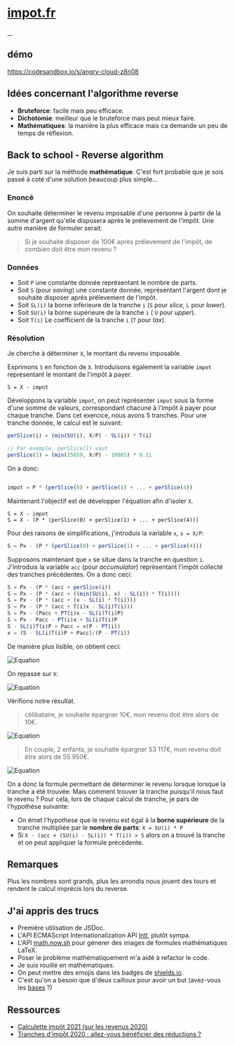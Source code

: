 # [impot.fr](https://github.com/Grafikart/Challenges/tree/master/JS/2-Impot.fr)

<a href="https://www.economie.gouv.fr/particuliers/tranches-imposition-impot-revenu#etapescalculir">
    <img src="https://img.shields.io/badge/economie-🇫🇷gouv.fr-blue.svg" alt=""/>
</a>
<a href="https://github.com/Grafikart/Challenges/tree/master/JS/2-Impot.fr">
    <img src="https://img.shields.io/badge/challenge-🦝 grafikart-blue.svg?logo=github" alt=""/>
</a>
<a href="https://www.youtube.com/watch?v=cX-5J_cy8TM">
    <img src="https://img.shields.io/badge/youtube-video-red.svg?logo=youtube" alt=""/>
</a>
<a href="https://codesandbox.io/s/angry-cloud-z8n08">
    <img src="https://img.shields.io/badge/demo-codesandbox-black.svg?black=codesandbox" alt=""/>
</a>


## démo 
https://codesandbox.io/s/angry-cloud-z8n08


## Idées concernant l'algorithme reverse

 - **Bruteforce**: facile mais peu efficace.
 - **Dichotomie**: meilleur que le bruteforce mais peut mieux faire.
 - **Mathématiques**: la manière la plus efficace mais ca demande un peu de temps de réflexion.


## Back to school - Reverse algorithm

Je suis parti sur la méthode **mathématique**. C'est fort probable que je sois passé à coté d'une solution beaucoup plus simple...


### Enoncé

On souhaite déterminer le revenu imposable d'une personne à partir de la somme d'argent qu'elle disposera après le prélevement de l'impôt. Une autre manière de formuler serait:
> Si je souhaite disposer de 100€ après prélevement de l'impôt, de combien doit être mon revenu ?


### Données

- Soit `P` une constante donnée représentant le nombre de parts.
- Soit `S` (pour *saving*) une constante donnée, représentant l'argent dont je souhaite disposer après prélevement de l'impôt.
- Soit `SL(i)` la borne inférieure de la tranche `i` (`S` pour *slice*, `L` pour *lower*).
- Soit `SU(i)` la borne supérieure de la tranche `i` ( `U` pour *upper*).
- Soit `T(i)` Le coefficient de la tranche `i` (`T` pour *tax*).



### Résolution
Je cherche à déterminer `X`, le montant du revenu imposable.


Exprimons `S` en fonction de `X`.
Introduisons également la variable `impot` représentant le montant de l'impôt à payer.
```
S = X - impot
```

Développons la variable `impot`, on peut représenter `impot` sous la forme d'une somme de valeurs, correspondant chacune à l'impôt à payer pour chaque tranche. Dans cet exercice, nous avons 5 tranches. Pour une tranche donnée, le calcul est le suivant:
```js
perSlice(i) = (min(SU(i), X/P) - SL(i)) * T(i) 

// Par exemple, perSlice(1) vaut 
perSlice(1) = (min(25659, X/P) - 10065) * 0.11
```

On a donc:

```js

impot = P * (perSlice(0) + perSlice(1) + ... + perSlice(4))
```

Maintenant l'objectif est de développer l'équation afin d'isoler `X`.
```
S = X - impot
S = X - (P * (perSlice(0) + perSlice(1) + ... + perSlice(4)))
```

Pour des raisons de simplifications, j'introduis la variable `x`, `x = X/P`:

```js
S = Px - (P * (perSlice(0) + perSlice(1) + ... + perSlice(4)))
```

Supposons maintenant que `x` se situe dans la tranche en question `i`. J'introduis la variable `acc` (pour *accumulator*) représentant l'impôt collecté des tranches précédentes. On a donc ceci:
```js
S = Px - (P * (acc + perSlice(i))
S = Px - (P * (acc + ((min(SU(i), x) - SL(i)) * T(i))))
S = Px - (P * (acc + (x - SL(i) * T(i))))
S = Px - (P * (acc + T(i)x - SL(i)T(i)))
S = Px - (Pacc + PT(i)x - SL(i)T(i)P)
S = Px - Pacc - PT(i)x + SL(i)T(i)P
S - SL(i)T(i)P + Pacc = x(P - PT(i))
x = (S - SL(i)T(i)P + Pacc)/(P - PT(i))
```

De manière plus lisible, on obtient ceci:

![Equation](https://math.now.sh?from=x%20%3D%20%5Cfrac%7B%28S%20-%20SL(i%29T(i)P%20%2B%20P*%20acc)%7D%7BP%20-%20PT(i)%7D)


On repasse sur `X`:

![Equation](https://math.now.sh?from=X%20%3D%20%5Cfrac%7B%28S%20-%20SL(i%29T(i)P%20%2B%20P*%20acc)%7D%7B1%20-%20T(i)%7D)



Vérifions notre résultat.

> célibataire, je souhaite épargner 10€, mon revenu doit être alors de 10€.

![Equation](https://math.now.sh?from=%5Cfrac%7B%2810%20-%200%20*%200%20*%201%20%2B%201*0%29%7D%7B1%20-%200%7D%20%3D%2010)


> En couple, 2 enfants, je souhaite épargner 53 117€, mon revenu doit être alors de 55 950€.

![Equation](https://math.now.sh?from=%5Cfrac%7B53117%20-%2010065%20*%200.11%20*%203%20%2B%203*0%7D%7B1%20-%200.11%7D%20%5Csimeq%2055950%2C05)



On a donc la formule permettant de déterminer le revenu lorsque lorsque la tranche a été trouvée. Mais comment trouver la tranche puisqu'il nous faut le revenu ? Pour cela, lors de chaque calcul de tranche, je pars de l'hypothèse suivante:
 - On émet l'hypothese que le revenu est égal à la **borne supérieure** de la tranche multipliée par le **nombre de parts**: `X = SU(i) * P`
 - Si `X - (acc + (SU(i) - SL(i)) * T(i)) > S` alors on a trouvé la tranche et on peut appliquer la formule précédente.


## Remarques

Plus les nombres sont grands, plus les arrondis nous jouent des tours et rendent le calcul imprécis lors du reverse.


## J'ai appris des trucs

 - Première utilisation de JSDoc.
 - L'API  ECMAScript Internationalization API [Intl](https://developer.mozilla.org/en-US/docs/Web/JavaScript/Reference/Global_Objects/Intl), plutôt sympa.
 - L'API [math.now.sh](https://math.now.sh) pour génerer des images de formules mathématiques LaTeX. 
 - Poser le problème mathématiquement m'a aidé à refactor le code.
 - Je suis rouillé en mathématiques.
 - On peut mettre des emojis dans les badges de [shields.io](https://shields.io).
 - C'est qu'on a besoin que d'deux cailloux pour avoir un but (avez-vous les [bases](https://youtu.be/2plxPVOI6lo?t=81) ?)


## Ressources
 - [Calculette impôt 2021 (sur les revenus 2020)](https://www.francetransactions.com/impots/calcul-impot-2020-revenus-2020.html)
 - [Tranches d'impôt 2020 : allez-vous bénéficier des réductions ?](https://www.tacotax.fr/guides/impot-sur-le-revenu/taux-tranches-baremes-impot-sur-le-revenu/tranches-d-impot-2020)
